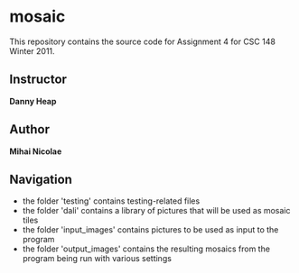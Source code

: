 mosaic
======

This repository contains the source code for Assignment 4 for CSC 148 Winter 2011.

## Instructor

**Danny Heap**

## Author

**Mihai Nicolae**

## Navigation
* the folder 'testing' contains testing-related files
* the folder 'dali' contains a library of pictures that will be used as mosaic tiles
* the folder 'input_images' contains pictures to be used as input to the program
* the folder 'output_images' contains the resulting mosaics from the program being run with various settings